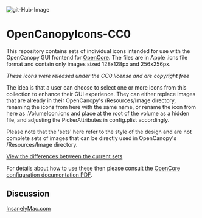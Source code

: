 <img src="https://i.ibb.co/RTxXynj/git-Hub-Image.png" alt="git-Hub-Image" border="0">

# OpenCanopyIcons-CC0
This repository contains sets of individual icons intended for use with the OpenCanopy GUI frontend for [OpenCore](https://github.com/acidanthera/OpenCorePkg).
The files are in Apple .icns file format and contain only images sized 128x128px and 256x256px.

<i>These icons were released under the CC0 license and are copyright free</i>

The idea is that a user can choose to select one or more icons from this collection to enhance their GUI experience. They can either replace images that are already in their OpenCanopy's /Resources/Image directory, renaming the icons from here with the same name, or rename the icon from here as .VolumeIcon.icns and place at the root of the volume as a hidden file, and adjusting the PickerAttributes in config.plist accordingly.

Please note that the 'sets' here refer to the style of the design and are not complete sets of images that can be directly used in OpenCanopy's /Resources/Image directory. 

[View the differences between the current sets](https://i.ibb.co/zSDYSMH/Set1-Set2-Differences.jpg)

For details about how to use these then please consult the [OpenCore configuration documentation PDF](https://github.com/acidanthera/OpenCorePkg/blob/master/Docs/Configuration.pdf).

## Discussion
[InsanelyMac.com](https://www.insanelymac.com/forum/topic/344251-opencanopy-icons/)
